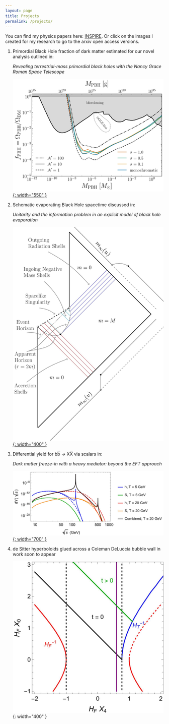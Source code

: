 ```yaml
---
layout: page 
title: Projects 
permalink: /projects/
---
```


You can find my physics papers here: [INSPIRE][inspire].
Or click on the images I created for my research to go to the arxiv open access versions.

1. Primordial Black Hole fraction of dark matter estimated for our novel analysis outlined in: 

   <i> Revealing terrestrial-mass primordial black holes with the Nancy Grace Roman Space Telescope </i>

   [![FFP](/img/fdm_bounds_money.jpg){: width="550" }](https://arxiv.org/pdf/2311.00751)

2. Schematic evaporating Black Hole spacetime discussed in: 

   <i> Unitarity and the information problem in an explicit model of black hole evaporation </i>

   [![BH](/img/002.jpg){: width="400" }](https://arxiv.org/pdf/2012.07973)

3. Differential yield for b<SPAN STYLE="text-decoration:overline">b</SPAN> -> X<SPAN STYLE="text-decoration:overline">X</SPAN> via scalars in: 

   <i> Dark matter freeze-in with a heavy mediator: beyond the EFT approach </i>

   [![dY](/img/resonance.jpg){: width="700" }](https://arxiv.org/pdf/2110.10711)

4. de Sitter hyperboloids glued across a Coleman DeLuccia bubble wall in work soon to appear 

   ![dS](/img/ds_hyperboloid.jpg){: width="400" }

[inspire]: https://inspirehep.net/authors/1706725  


